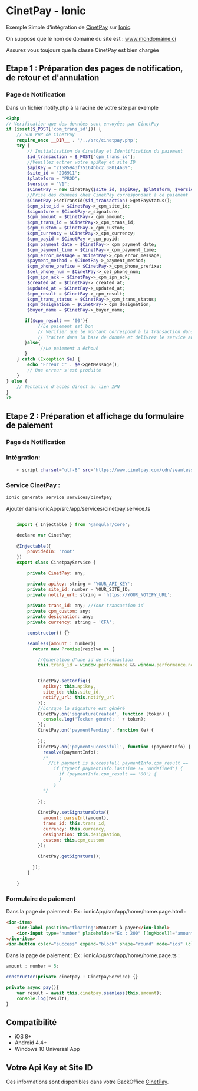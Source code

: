 # CinetPay - Ionic

Exemple Simple d'intégration de [CinetPay](https://cinetpay.com) sur [Ionic](https://ionicframework.com).

On suppose que le nom de domaine du site est : www.mondomaine.ci

Assurez vous toujours que la classe CinetPay est bien chargée

## Etape 1 : Préparation des pages de notification, de retour et d'annulation


### Page de Notification
Dans un fichier notify.php à la racine de votre site par exemple
```php
<?php
// Verification que des données sont envoyées par CinetPay
if (isset($_POST['cpm_trans_id'])) {
    // SDK PHP de CinetPay 
    require_once __DIR__ . '/../src/cinetpay.php';
    try {
        // Initialisation de CinetPay et Identification du paiement
        $id_transaction = $_POST['cpm_trans_id'];
        //Veuillez entrer votre apiKey et site ID
        $apiKey = "21585943f75164bbc2.38014639";
        $site_id = "296911";
        $plateform = "PROD";
        $version = "V1";
        $CinetPay = new CinetPay($site_id, $apiKey, $plateform, $version);
        //Prise des données chez CinetPay correspondant à ce paiement
        $CinetPay->setTransId($id_transaction)->getPayStatus();
        $cpm_site_id = $CinetPay->_cpm_site_id;
        $signature = $CinetPay->_signature;
        $cpm_amount = $CinetPay->_cpm_amount;
        $cpm_trans_id = $CinetPay->_cpm_trans_id;
        $cpm_custom = $CinetPay->_cpm_custom;
        $cpm_currency = $CinetPay->_cpm_currency;
        $cpm_payid = $CinetPay->_cpm_payid;
        $cpm_payment_date = $CinetPay->_cpm_payment_date;
        $cpm_payment_time = $CinetPay->_cpm_payment_time;
        $cpm_error_message = $CinetPay->_cpm_error_message;
        $payment_method = $CinetPay->_payment_method;
        $cpm_phone_prefixe = $CinetPay->_cpm_phone_prefixe;
        $cel_phone_num = $CinetPay->_cel_phone_num;
        $cpm_ipn_ack = $CinetPay->_cpm_ipn_ack;
        $created_at = $CinetPay->_created_at;
        $updated_at = $CinetPay->_updated_at;
        $cpm_result = $CinetPay->_cpm_result;
        $cpm_trans_status = $CinetPay->_cpm_trans_status;
        $cpm_designation = $CinetPay->_cpm_designation;
        $buyer_name = $CinetPay->_buyer_name;

       if($cpm_result == '00'){
            //Le paiement est bon
            // Verifier que le montant correspond à la transaction dans votre système
            // Traitez dans la base de donnée et delivrez le service au client
       }else{
             //Le paiement a échoué
       }
    } catch (Exception $e) {
        echo "Erreur :" . $e->getMessage();
        // Une erreur s'est produite
    }
} else {
    // Tentative d'accès direct au lien IPN
}
?>
```


## Etape 2 : Préparation et affichage du formulaire de paiement

### Page de Notification

### Intégration:
```bash
    < script charset="utf-8" src="https://www.cinetpay.com/cdn/seamless_sdk/latest/cinetpay.prod.min.js" type="text/javascript">< /script> 
```

### Service CinetPay :
```bash
ionic generate service services/cinetpay     
```

Ajouter dans ionicApp/src/app/services/cinetpay.service.ts

```js

    import { Injectable } from '@angular/core';

    declare var CinetPay;
    
    @Injectable({
        providedIn: 'root'
    })   
    export class CinetpayService {

        private CinetPay: any;

        private apikey: string = 'YOUR_API_KEY';
        private site_id: number = YOUR_SITE_ID;
        private notify_url: string = 'https://YOUR_NOTIFY_URL';
      
        private trans_id: any; //Your transaction id
        private cpm_custom: any;
        private designation: any;
        private currency: string = 'CFA';

        constructor() {}

        seamless(amount : number){
          return new Promise(resolve => {

            //Generation d'une id de transaction
            this.trans_id = window.performance && window.performance.now && window.performance.timing && window.performance.timing.navigationStart ? window.performance.now() + window.performance.timing.navigationStart : Date.now();


            CinetPay.setConfig({
              apikey: this.apikey,
              site_id: this.site_id,
              notify_url: this.notify_url
            });
            //Lorsque la signature est généré
            CinetPay.on('signatureCreated', function (token) {
              console.log('Tocken généré: ' + token);
            });
            CinetPay.on('paymentPending', function (e) {
              
            });
            CinetPay.on('paymentSuccessfull', function (paymentInfo) {
              resolve(paymentInfo);
              /*
                //if payment is successfull paymentInfo.cpm_result == '00'
                  if (typeof paymentInfo.lastTime != 'undefined') {
                    if (paymentInfo.cpm_result == '00') {
                    }
                  }
              */ 
      
            });
      
            CinetPay.setSignatureData({
              amount: parseInt(amount),
              trans_id: this.trans_id,
              currency: this.currency,
              designation: this.designation,
              custom: this.cpm_custom
            });
      
            CinetPay.getSignature();  
      
          });
        }

    }
```
### Formulaire de paiement 

Dans la page de paiement : Ex : ionicApp/src/app/home/home.page.html :
```html
<ion-item>
    <ion-label position="floating">Montant à payer</ion-label>
    <ion-input type="number" placeholder="Ex : 200" [(ngModel)]="amount" color="success" min="100"></ion-input>
</ion-item>
<ion-button color="success" expand="block" shape="round" mode="ios" (click)="pay()">Payer</ion-button>
```

Dans la page de paiement : Ex : ionicApp/src/app/home/home.page.ts :
```js
amount : number = 5;

constructor(private cinetpay : CinetpayService) {}

private async pay(){
    var result = await this.cinetpay.seamless(this.amount);
    console.log(result);
}
```

## Compatibilité 

* iOS 8+
* Android 4.4+
* Windows 10 Universal App

## Votre Api Key et Site ID

Ces informations sont disponibles dans votre BackOffice [CinetPay](https://cinetpay.com/login).